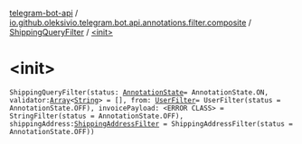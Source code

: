 [telegram-bot-api](../../index.md) / [io.github.oleksivio.telegram.bot.api.annotations.filter.composite](../index.md) / [ShippingQueryFilter](index.md) / [&lt;init&gt;](./-init-.md)

# &lt;init&gt;

`ShippingQueryFilter(status: `[`AnnotationState`](../../io.github.oleksivio.telegram.bot.api.model.annotation/-annotation-state/index.md)` = AnnotationState.ON, validator: `[`Array`](https://kotlinlang.org/api/latest/jvm/stdlib/kotlin/-array/index.html)`<`[`String`](https://kotlinlang.org/api/latest/jvm/stdlib/kotlin/-string/index.html)`> = [], from: `[`UserFilter`](../-user-filter/index.md)` = UserFilter(status = AnnotationState.OFF), invoicePayload: <ERROR CLASS> = StringFilter(status = AnnotationState.OFF), shippingAddress: `[`ShippingAddressFilter`](../-shipping-address-filter/index.md)` = ShippingAddressFilter(status = AnnotationState.OFF))`